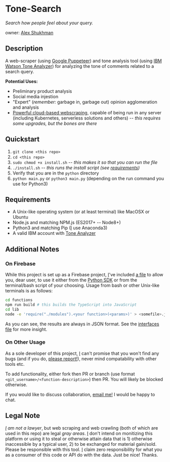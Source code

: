 # Tone-Search

_Search how people feel about your query._

owner: [Alex Shukhman]

## Description

A web-scraper (using [Google Puppeteer](https://developers.google.com/web/tools/puppeteer)) and tone analysis tool (using [IBM Watson Tone Analyzer](https://www.ibm.com/watson/services/tone-analyzer/)) for analyzing the tone of comments related to a search query.

**Potential Uses:**

- Preliminary product analysis
- Social media injestion
- "Expert" (_remember:_ garbage in, garbage out) opinion agglomeration and analysis
- [Powerful cloud-based webscraping](#Legal-Note), capable of being run in any server (including Kubernetes, serverless solutions and others) -- _this requires some upgrades, but the bones are there_

## Quickstart

1. `git clone <this repo>`
2. `cd <this repo>`
3. `sudo chmod +x install.sh` -- _this makes it so that you can run the file_
4. `./install.sh` -- _this runs the install script (see [requirements](#Requirements))_
5. Verify that you are in the `python` directory
6. `python main.py` or `python3 main.py` (depending on the run command you use for Python3)

## Requirements

- A Unix-like operating system (or at least terminal) like MacOSX or Ubuntu
- Node.js and matching NPM.js (ES2017+ -- Node8+)
- Python3 and matching Pip ([I] use Anaconda3)
- A valid IBM account with [Tone Analyzer](https://cloud.ibm.com/catalog/services/tone-analyzer)

## Additional Notes

### On Firebase

While this project is set up as a Firebase project, [I]'ve included [a file](functions/modules) to allow you, dear user, to use it either from the [Python SDK](python/main.py) or from the terminal/bash script of your choosing. Usage from bash or other Unix-like terminals is as follows:

```sh
cd functions
npm run build # this builds the TypeScript into JavaScript
cd lib
node -e 'require("./modules").<your function>(<params>)' > <somefile>.json
```

As you can see, the results are always in JSON format. See the [interfaces file](functions/src/interfaces/index.ts) for more insight.

### On Other Usage

As a sole developer of this project, [I] can't promise that you won't find any bugs (and if you do, [please report!](https://github.com/AlexShukhman/Tone-Search/issues)), never mind compatability with other tools etc.

To add functionality, either fork then PR or branch (use format `<git_username>/<function-description>`) then PR. You will likely be blocked otherwise.

If you would like to discuss collaboration, [email me!](https://email-alex.com) I would be happy to chat.

## Legal Note

_[I] am not a lawyer_, but web scraping and web crawling (both of which are used in this repo) are legal _gray areas_. [I] don't intend on monitizing this platform or using it to steal or otherwise attain data that is 1) otherwise inaccessible by a typical user, 2) to be exchanged for material gain/sold. Please be responsible with this tool. [I] claim zero responsibility for what you as a consumer of this code or API do with the data. Just be nice! Thanks.

[i]: (https://github.com/alexshukhman)
[alex shukhman]: (https://github.com/alexshukhman)
